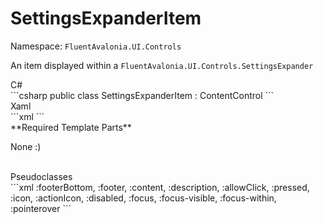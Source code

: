 # SettingsExpanderItem
Namespace: `FluentAvalonia.UI.Controls`

An item displayed within a `FluentAvalonia.UI.Controls.SettingsExpander`

<div class="code-example" markdown="1">
C#
</div>
```csharp
public class SettingsExpanderItem : ContentControl
```

<br />
<div class="code-example" markdown="1">
Xaml
</div>
```xml
<ui:SettingsExpanderItem />
```

<br />
**Required Template Parts**

None :)


<br />

<div class="code-example" markdown="1">
Pseudoclasses
</div>
```xml
:footerBottom, :footer, :content, :description, :allowClick, :pressed, :icon, :actionIcon, :disabled, :focus, :focus-visible, :focus-within, :pointerover
```
<br />